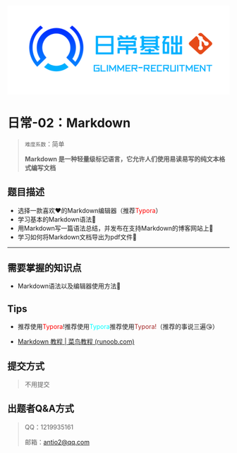
![](image/daily.png)

# 日常-02：Markdown

> `难度系数`：简单
>
> **Markdown 是一种轻量级标记语言，它允许人们使用易读易写的纯文本格式编写文档**

## 题目描述

- 选择一款喜欢❤️的Markdown编辑器（推荐<font color=red>Typora</font>）
- 学习基本的Markdown语法📖
- 用Markdown写一篇语法总结，并发布在支持Markdown的博客网站上📑
- 学习如何将Markdown文档导出为pdf文件📃

---

## 需要掌握的知识点

- Markdown语法以及编辑器使用方法🔖

## Tips

- 推荐使用<font color=red>Typora</font>!推荐使用<font color=aqua>Typora</font>推荐使用<font color=brown>Typora!</font>（推荐的事说三遍😘）

- [Markdown 教程 | 菜鸟教程 (runoob.com)](https://www.runoob.com/markdown/md-tutorial.html)

## 提交方式

> 不用提交

## 出题者Q&A方式

> QQ：1219935161
>
> 邮箱：antio2@qq.com